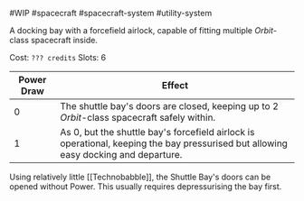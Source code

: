 #WIP #spacecraft #spacecraft-system #utility-system

A docking bay with a forcefield airlock, capable of fitting multiple *Orbit*-class spacecraft inside. 

Cost: `??? credits`
Slots: 6

| Power Draw | Effect |
| -----------|--------|
| 0 | The shuttle bay's doors are closed, keeping up to 2 *Orbit*-class spacecraft safely within. |
| 1 | As 0, but the shuttle bay's forcefield airlock is operational, keeping the bay pressurised but allowing easy docking and departure. |

Using relatively little [[Technobabble]], the Shuttle Bay's doors can be opened without Power. This usually requires depressurising the bay first.